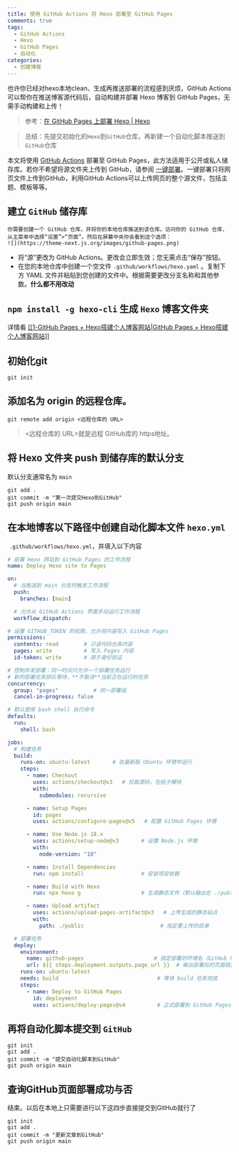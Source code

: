 ```yaml
---
title: 使用 GitHub Actions 将 Hexo 部署至 GitHub Pages
comments: true
tags:
  - GitHub Actions
  - Hexo
  - GitHub Pages
  - 自动化
categories:
  - 创建博客
---
```


也许你已经对hexo本地clean、生成再推送部署的流程感到厌烦，GitHub Actions 可以帮你在推送博客源代码后，自动构建并部署 Hexo 博客到 GitHub Pages，无需手动构建和上传！
<!-- more -->

> 参考：[在 GitHub Pages 上部署 Hexo | Hexo](https://hexo.io/zh-cn/docs/github-pages)

> 总结：先提交初始化的`Hexo`到`GitHub`仓库，再新建一个自动化脚本推送到`GitHub`仓库

本文将使用 [GitHub Actions](https://docs.github.com/zh/actions) 部署至 GitHub Pages，此方法适用于公开或私人储存库。若你不希望将源文件夹上传到 GitHub，请参阅 [一键部署](app://obsidian.md/index.html#%E4%B8%80%E9%94%AE%E9%83%A8%E7%BD%B2)。一键部署只将网页文件上传到GitHub，利用GitHub Actions可以上传网页的整个源文件，包括主题、模板等等。

## 建立 `GitHub` 储存库
	你需要创建一个 GitHub 仓库，并将你的本地仓库推送到该仓库。访问你的 GitHub 仓库，从主菜单中选择“设置”>“页面”。然后在屏幕中央你会看到这个选项：
	![](https://theme-next.js.org/images/github-pages.png)
- 将“源”更改为 GitHub Actions。更改会立即生效；您无需点击“保存”按钮。
- 在您的本地仓库中创建一个空文件 `.github/workflows/hexo.yaml` 。复制下方 YAML 文件并粘贴到您创建的文件中。根据需要更改分支名称和其他参数。**什么都不用改动**

## `npm install -g hexo-cli` 生成 `Hexo` 博客文件夹  
详情看 [[[1-GitHub Pages + Hexo搭建个人博客网站|GitHub Pages + Hexo搭建个人博客网站]] ](https://zhchhe.github.io/BlogActions/2025/08/01/GitHub-Pages-Hexo%E6%90%AD%E5%BB%BA%E4%B8%AA%E4%BA%BA%E5%8D%9A%E5%AE%A2%E7%BD%91%E7%AB%99/#more)
## 初始化git
```
git init
```
## 添加名为 origin 的远程仓库。
```
git remote add origin <远程仓库的 URL>
```
> <远程仓库的 URL>就是远程 GitHub库的 https地址。
## 将 Hexo 文件夹 push 到储存库的默认分支
默认分支通常名为 `main`
```
git add .
git commit -m "第一次提交Hexo到GitHub"
git push origin main
```
## 在本地博客以下路径中创建自动化脚本文件 `hexo.yml`
 `.github/workflows/hexo.yml`，并填入以下内容
```yml
# 部署 Hexo 网站到 GitHub Pages 的工作流程
name: Deploy Hexo site to Pages

on:
  # 当推送到 main 分支时触发工作流程
  push:
    branches: [main]

  # 允许从 GitHub Actions 界面手动运行工作流程
  workflow_dispatch:

# 设置 GITHUB_TOKEN 的权限，允许将内容写入 GitHub Pages
permissions:
  contents: read        # 只读代码仓库内容
  pages: write          # 写入 Pages 内容
  id-token: write       # 用于身份验证

# 控制并发部署：同一时间只允许一个部署任务运行
# 新的部署任务排队等待，**不取消**当前正在运行的任务
concurrency:
  group: "pages"           # 同一部署组
  cancel-in-progress: false

# 默认使用 bash shell 执行命令
defaults:
  run:
    shell: bash

jobs:
  # 构建任务
  build:
    runs-on: ubuntu-latest       # 在最新版 Ubuntu 环境中运行
    steps:
      - name: Checkout
        uses: actions/checkout@v3   # 拉取源码，包括子模块
        with:
          submodules: recursive

      - name: Setup Pages
        id: pages
        uses: actions/configure-pages@v5   # 配置 GitHub Pages 环境

      - name: Use Node.js 18.x
        uses: actions/setup-node@v3       # 设置 Node.js 环境
        with:
          node-version: "18"

      - name: Install Dependencies
        run: npm install                  # 安装项目依赖

      - name: Build with Hexo
        run: npx hexo g                   # 生成静态文件（默认输出在 ./public）

      - name: Upload artifact
        uses: actions/upload-pages-artifact@v3   # 上传生成的静态站点
        with:
          path: ./public                        # 指定要上传的目录

  # 部署任务
  deploy:
    environment:
      name: github-pages                      # 指定部署的环境名（GitHub Pages）
      url: ${{ steps.deployment.outputs.page_url }}  # 输出部署后的页面链接
    runs-on: ubuntu-latest
    needs: build                               # 等待 build 任务完成
    steps:
      - name: Deploy to GitHub Pages
        id: deployment
        uses: actions/deploy-pages@v4          # 正式部署到 GitHub Pages

```
## 再将自动化脚本提交到 `GitHub`
```
git init
git add .
git commit -m "提交自动化脚本到GitHub"
git push origin main
```
## 查询GitHub页面部署成功与否
结束。以后在本地上只需要进行以下这四步直接提交到GitHub就行了
```
git init
git add .
git commit -m "更新文章到GitHub"
git push origin main
```
